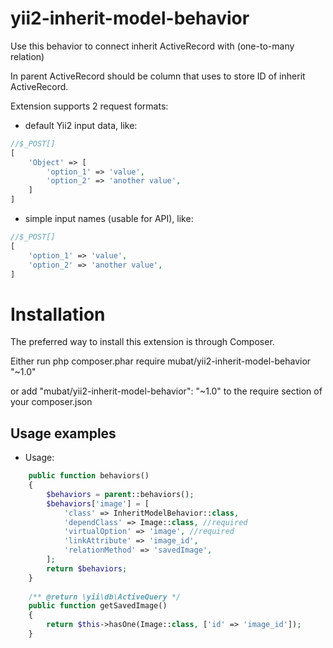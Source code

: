 # yii2-inherit-model-behavior
Use this behavior to connect inherit ActiveRecord with (one-to-many relation)

In parent ActiveRecord should be column that uses to store ID of inherit ActiveRecord.

Extension supports 2 request formats:
    
* default Yii2 input data, like:
```php
//$_POST[]
[
    'Object' => [
        'option_1' => 'value',
        'option_2' => 'another value',
    ]
]
```
* simple input names (usable for API), like:
```php
//$_POST[]
[
    'option_1' => 'value',
    'option_2' => 'another value',
]
```

# Installation


The preferred way to install this extension is through Composer.

Either run php composer.phar require mubat/yii2-inherit-model-behavior "~1.0"

or add "mubat/yii2-inherit-model-behavior": "~1.0" to the require section of your composer.json


## Usage examples
* Usage:
```php
    public function behaviors()
    {
        $behaviors = parent::behaviors();
        $behaviors['image'] = [
            'class' => InheritModelBehavior::class,
            'dependClass' => Image::class, //required
            'virtualOption' => 'image', //required
            'linkAttribute' => 'image_id',
            'relationMethod' => 'savedImage',
        ];
        return $behaviors;
    }
    
    /** @return \yii\db\ActiveQuery */
    public function getSavedImage()
    {
        return $this->hasOne(Image::class, ['id' => 'image_id']);
    }

```